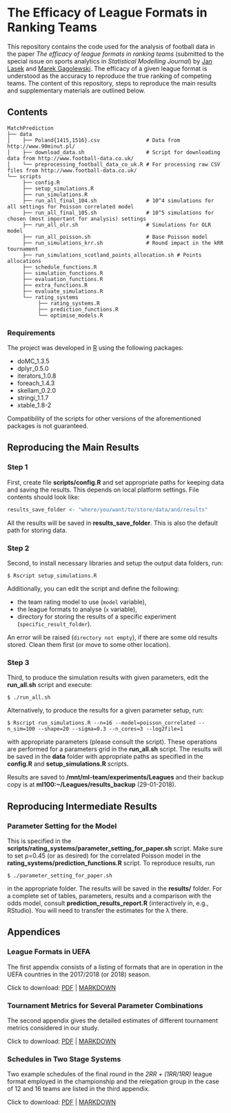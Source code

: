 # The Efficacy of League Formats in Ranking Teams

This repository contains the code used for the analysis of football data
in the paper *The efficacy of league formats in ranking teams*
(submitted to the special issue on sports analytics in
*Statistical Modelling Journal*) by [Jan Lasek](http://lasek.rexamine.com)
and [Marek Gagolewski](http://gagolewski.com/).
The efficacy of a given league format is understood as the accuracy to
reproduce the true ranking of competing teams. The content of this repository,
steps to reproduce the main results and supplementary materials are outlined below.

## Contents

```
MatchPrediction
├── data
│    ├── Poland{1415,1516}.csv               # Data from http://www.90minut.pl/
│    ├── download_data.sh                    # Script for downloading data from http://www.football-data.co.uk/
│    └── preprocessing_football_data_co_uk.R # For processing raw CSV files from http://www.football-data.co.uk/
└── scripts
     ├── config.R
     ├── setup_simulations.R
     ├── run_simulations.R
     ├── run_all_final_104.sh                # 10^4 simulations for all settings for Poisson correlated model
     ├── run_all_final_105.sh                # 10^5 simulations for chosen (most important for analysis) settings
     ├── run_all_olr.sh                      # Simulations for OLR model
     ├── run_all_poisson.sh                  # Base Poisson model
     ├── run_simulations_krr.sh              # Round impact in the kRR tournament
     ├── run_simulations_scotland_points_allocation.sh # Points allocations
     ├── schedule_functions.R
     ├── simulation_functions.R
     ├── evaluation_functions.R
     ├── extra_functions.R
     ├── evaluate_simulations.R
     └── rating_systems
          ├── rating_systems.R
          ├── prediction_functions.R
          └── optimise_models.R
```

### Requirements

The project was developed in [R](https://www.r-project.org/) using
the following packages:

* doMC_1.3.5
* dplyr_0.5.0
* iterators_1.0.8
* foreach_1.4.3
* skellam_0.2.0
* stringi_1.1.7
* xtable_1.8-2

Compatibility of the scripts for other versions of the aforementioned packages
is not guaranteed.



## Reproducing the Main Results

### Step 1

First, create file **scripts/config.R** and set appropriate paths
for keeping data and saving the results. This depends on local platform
settings. File contents should look like:

```R
results_save_folder <- "where/you/want/to/store/data/and/results"
```

All the results will be saved in **results_save_folder**.
This is also the default path for storing data.



### Step 2

Second, to install necessary libraries and setup the
output data folders, run:

```
$ Rscript setup_simulations.R
```

Additionally, you can edit the script and define the following:

* the team rating model to use (`model` variable),
* the league formats to analyse (`x` variable),
* directory for storing the results of a specific experiment
(`specific_result_folder`).


An error will be raised (`directory not empty`), if there are some old
results stored. Clean them first (or move to some other location).


### Step 3

Third, to produce the simulation results with given parameters,
edit the **run_all.sh** script and execute:

```
$ ./run_all.sh
```

Alternatively, to produce the results for a given parameter setup, run:
```
$ Rscript run_simulations.R --n=16 --model=poisson_correlated --n_sim=100 --shape=20 --sigma=0.3 --n_cores=3 --log2file=1
```

with appropriate parameters (please consult the script). These operations
are performed for a parameters grid in the **run_all.sh** script. The results
will be saved in the **data** folder with appropriate paths as
specified in the **config.R** and **setup_simulations.R** scripts.

Results are saved to **/mnt/ml-team/experiments/Leagues**
and their backup copy is at **ml100:~/Leagues/results_backup** (29-01-2018).

## Reproducing Intermediate Results

### Parameter Setting for the Model

This is specified in the **scripts/rating_systems/parameter_setting_for_paper.sh**
script. Make sure to set ρ=0.45 (or as desired) for the
correlated Poisson model in the **rating_systems/prediction_functions.R**
script. To reproduce results, run

```
$ ./parameter_setting_for_paper.sh
```

in the appropriate folder. The results will be saved in the **results/** folder.
For a complete set of tables, parameters, results and a comparison
with the odds model, consult **prediction_results_report.R**
(interactively in, e.g., RStudio). You will need to transfer the estimates
for the λ there.

## Appendices

### League Formats in UEFA

The first appendix consists of a listing of formats that are in
operation in the UEFA countries in the 2017/2018 (or 2018) season.

Click to download:
[PDF](Appendix_League_Formats_in_UEFA.pdf) |
[MARKDOWN](Appendix_League_Formats_in_UEFA.md)


### Tournament Metrics for Several Parameter Combinations

The second appendix gives the detailed estimates of different tournament
metrics considered in our study.

Click to download:
[PDF](Appendix_Tournament_Metrics.pdf) |
[MARKDOWN](Appendix_Tournament_Metrics.md)


### Schedules in Two Stage Systems

Two example schedules of the final round in the *2RR + (1RR/1RR)* league format
employed in the championship and the relegation group in the case of 12 and 16
teams are listed in the third appendix.

Click to download:
[PDF](Appendix_Schedules_in_Two_Stage_Systems.pdf) |
[MARKDOWN](Appendix_Schedules_in_Two_Stage_Systems.md)
